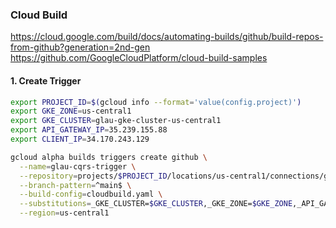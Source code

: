### Cloud Build

    
https://cloud.google.com/build/docs/automating-builds/github/build-repos-from-github?generation=2nd-gen
https://github.com/GoogleCloudPlatform/cloud-build-samples
    
#### 1. Create Trigger
```bash
export PROJECT_ID=$(gcloud info --format='value(config.project)')
export GKE_ZONE=us-central1
export GKE_CLUSTER=glau-gke-cluster-us-central1
export API_GATEWAY_IP=35.239.155.88
export CLIENT_IP=34.170.243.129

gcloud alpha builds triggers create github \
  --name=glau-cqrs-trigger \
  --repository=projects/$PROJECT_ID/locations/us-central1/connections/github-gmflau/repositories/gmflau-redis-microservices-cqrs-demo \
  --branch-pattern=^main$ \
  --build-config=cloudbuild.yaml \
  --substitutions=_GKE_CLUSTER=$GKE_CLUSTER,_GKE_ZONE=$GKE_ZONE,_API_GATEWAY_IP=$API_GATEWAY_IP,_CLIENT_IP=$CLIENT_IP \
  --region=us-central1
```
